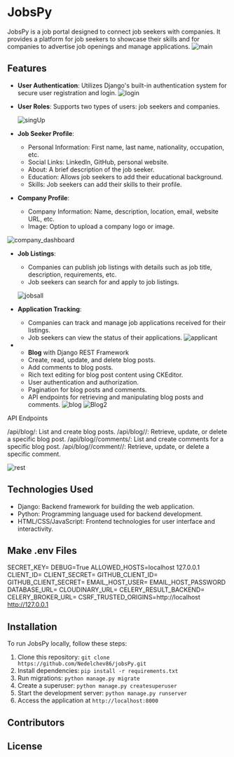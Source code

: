 # JobsPy

JobsPy is a job portal designed to connect job seekers with companies. It provides a platform for job seekers to showcase their skills and for companies to advertise job openings and manage applications.
![main](https://github.com/Nedelchev86/jobsPy/assets/122647190/d8cf6df9-c9b2-441f-b6fc-7add2de84595)


## Features

- **User Authentication**: Utilizes Django's built-in authentication system for secure user registration and login.
  ![login](https://github.com/Nedelchev86/jobsPy/assets/122647190/01e8c997-072e-45ff-8b15-97f9f6bcb719)

- **User Roles**: Supports two types of users: job seekers and companies.
  
  ![singUp](https://github.com/Nedelchev86/jobsPy/assets/122647190/aaf1dafa-867a-422f-85bc-9e32c2270923)

- **Job Seeker Profile**:
  - Personal Information: First name, last name, nationality, occupation, etc.
  - Social Links: LinkedIn, GitHub, personal website.
  - About: A brief description of the job seeker.
  - Education: Allows job seekers to add their educational background.
  - Skills: Job seekers can add their skills to their profile.
- **Company Profile**:
  - Company Information: Name, description, location, email, website URL, etc.
  - Image: Option to upload a company logo or image.
    
![company_dashboard](https://github.com/Nedelchev86/jobsPy/assets/122647190/6eca838b-cc66-425b-b1ba-99c184cf3834)

    
- **Job Listings**:
  - Companies can publish job listings with details such as job title, description, requirements, etc.
  - Job seekers can search for and apply to job listings.
 
  ![jobsall](https://github.com/Nedelchev86/jobsPy/assets/122647190/ca6ba2f1-a487-47b2-8cca-a3bf77b9af19)

- **Application Tracking**:
  - Companies can track and manage job applications received for their listings.
  - Job seekers can view the status of their applications.
    ![applicant](https://github.com/Nedelchev86/jobsPy/assets/122647190/bb536aea-c91c-42e9-bc23-4b837a17b8be)



 
- - **Blog** with Django REST Framework
  - Create, read, update, and delete blog posts.
  - Add comments to blog posts.
  - Rich text editing for blog post content using CKEditor.
  - User authentication and authorization.
  - Pagination for blog posts and comments.
  - API endpoints for retrieving and manipulating blog posts and comments.
    ![blog](https://github.com/Nedelchev86/jobsPy/assets/122647190/57eb606f-f9f7-4673-918e-4d05738d6d54)
    ![Blog2](https://github.com/Nedelchev86/jobsPy/assets/122647190/31dedca4-34ce-48cb-85d2-0ea87a50a62c)

 
API Endpoints

  /api/blog/: List and create blog posts.
  /api/blog/<pk>/: Retrieve, update, or delete a specific blog post.
  /api/blog/<pk>/comments/: List and create comments for a specific blog post.
  /api/blog/<pk>/comment/<pk>/: Retrieve, update, or delete a specific comment.

![rest](https://github.com/Nedelchev86/jobsPy/assets/122647190/0ddf85b6-50c6-4684-9055-d4f3d8ff8abd)

## Technologies Used

- Django: Backend framework for building the web application.
- Python: Programming language used for backend development.
- HTML/CSS/JavaScript: Frontend technologies for user interface and interactivity.

## Make .env Files

SECRET_KEY=
DEBUG=True
ALLOWED_HOSTS=localhost 127.0.0.1
CLIENT_ID=
CLIENT_SECRET=
GITHUB_CLIENT_ID=
GITHUB_CLIENT_SECRET=
EMAIL_HOST_USER=
EMAIL_HOST_PASSWORD
DATABASE_URL=
CLOUDINARY_URL=
CELERY_RESULT_BACKEND=
CELERY_BROKER_URL=
CSRF_TRUSTED_ORIGINS=http://localhost http://127.0.0.1



## Installation

To run JobsPy locally, follow these steps:

1. Clone this repository: `git clone https://github.com/Nedelchev86/jobsPy.git`
2. Install dependencies: `pip install -r requirements.txt`
3. Run migrations: `python manage.py migrate`
4. Create a superuser: `python manage.py createsuperuser`
5. Start the development server: `python manage.py runserver`
6. Access the application at `http://localhost:8000`

   

## Contributors



## License


